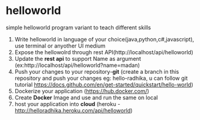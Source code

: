 # helloworld
simple helloworld program variant to teach different skills 
1. Write helloworld in language of your choice(java,python,c#,javascript), use terminal or anyother UI medium
2. Expose the hellowolrd through rest API(http://localhost/api/helloworld)
3. Update the **rest api** to support Name as argument (ex:http://localhost/api/helloworld?name=madan)
4. Push your changes to your repository-**git** (create a branch in this repository and push your changes eg: hello-radhika, u can follow git tutorial https://docs.github.com/en/get-started/quickstart/hello-world)
5. Dockerize your application (https://hub.docker.com/)
6. Create **Docker** Image and use and run the same on local
7. host your application into **cloud** (heroku - http://helloradhika.heroku.com/api/helloworld)
